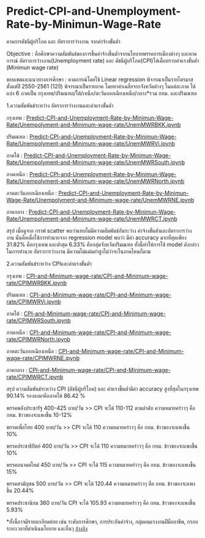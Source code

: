 # Predict-CPI-and-Unemployment-Rate-by-Minimun-Wage-Rate
คาดการดัชนีผู้บริโภค และ อัตราการว่างงาน จากค่าจ้างขั้นต่ำ

Objective : คือศึกษาความสัมพันธ์ของการขึ้นค่าจ้างขึ้นต่ำจากนโยบายพรรคการเมืองต่างๆ
          และคาดการณ์ อัตราการว่างงาน(Unemployment rate) และ ดัชนีผู้บริโภค(CPI)ได้เมื่อทราบค่าแรงขั้นต่ำ (Minimun wage rate)

ขอบเขตและแนวทางการศึกษา : คาดการณ์โดยใช้ Linear regression
                         พิจารณาเป็นรายไตรมาสตั้งแต่ปี 2550-2561 (12ปี)
                         พิจารณาเป็นรายภาค โดยหาค่าเฉลี่ยจากจังหวัดต่างๆ ในแต่ละภาค ได้แบ่ง 6 ภาคเป็น กรุงเทพ/ปริมณฑล/ใต้/เหนือ/ตะวันออกเฉียงเหนือ/กลาง*รวม                          กทม. และปริมณฑล
                         
1.ความสัมพันธ์ระหว่าง อัตราการว่างงานและค่าแรงขั้นต่ำ

กรุงเทพ :
[Predict-CPI-and-Unemployment-Rate-by-Minimun-Wage-Rate/Unempolyment-and-Minimum-wage-rate/UnemMWRBKK.ipynb](https://github.com/Apinya-ja-ha/Predict-CPI-and-Unemployment-Rate-by-Minimun-Wage-Rate/blob/master/Unempolyment-and-Minimum-wage-rate/UnemMWRBKK.ipynb)
      
ปริมณฑล :
[Predict-CPI-and-Unemployment-Rate-by-Minimun-Wage-Rate/Unempolyment-and-Minimum-wage-rate/UnemMWRVi.ipynb](https://github.com/Apinya-ja-ha/Predict-CPI-and-Unemployment-Rate-by-Minimun-Wage-Rate/blob/master/Unempolyment-and-Minimum-wage-rate/UnemMWRVi.ipynb)

ภาคใต้ :
[Predict-CPI-and-Unemployment-Rate-by-Minimun-Wage-Rate/Unempolyment-and-Minimum-wage-rate/UnemMWRSouth.ipynb](https://github.com/Apinya-ja-ha/Predict-CPI-and-Unemployment-Rate-by-Minimun-Wage-Rate/blob/master/Unempolyment-and-Minimum-wage-rate/UnemMWRSouth.ipynb)

ภาคเหนือ :
[Predict-CPI-and-Unemployment-Rate-by-Minimun-Wage-Rate/Unempolyment-and-Minimum-wage-rate/UnemMWRNorth.ipynb](https://github.com/Apinya-ja-ha/Predict-CPI-and-Unemployment-Rate-by-Minimun-Wage-Rate/blob/master/Unempolyment-and-Minimum-wage-rate/UnemMWRNorth.ipynb)

ภาคตะวันออกเฉียงเหนือ :
[Predict-CPI-and-Unemployment-Rate-by-Minimun-Wage-Rate/Unempolyment-and-Minimum-wage-rate/UnemMWRNE.ipynb](https://github.com/Apinya-ja-ha/Predict-CPI-and-Unemployment-Rate-by-Minimun-Wage-Rate/blob/master/Unempolyment-and-Minimum-wage-rate/UnemMWRNE.ipynb)

ภาคกลาง : 
        [Predict-CPI-and-Unemployment-Rate-by-Minimun-Wage-Rate/Unempolyment-and-Minimum-wage-rate/UnemMWRCT.ipynb](https://github.com/Apinya-ja-ha/Predict-CPI-and-Unemployment-Rate-by-Minimun-Wage-Rate/blob/master/Unempolyment-and-Minimum-wage-rate/UnemMWRCT.ipynb)
        
        

 สรุป
 เมื่อดูจาก กราฟ scatter พบว่าแทบไม่มีความสัมพันธ์กันระว่าง ค่าจ้างขั้นต่ำและอัตราการว่างงาน 
 นั่นคือเมื่อใช้การทำนายจาก regression model พบว่า มีค่า accuracy มากที่สุดเพียง 31.82% คือกรุงเทพ และต่ำสุด 6.33% คือกลุ่มจังหวัดปริมณฑล
 ทั้งนี้ทำให้การใช้ model ดังกล่าวในการทำนาย อัตราการว่างงาน มีความไม่แม่นยำสูงไม่ว่าจะในภาคไหนก็ตาม
 
 
2.ความสัมพันธ์ระหว่าง CPIและค่าแรงขั้นต่ำ

กรุงเทพ : [CPI-and-Minimum-wage-rate/CPI-and-Minimum-wage-rate/CPIMWRBKK.ipynb](https://github.com/Apinya-ja-ha/CPI-and-Minimum-wage-rate/blob/master/CPI-and-Minimum-wage-rate/CPIMWRBKK.ipynb)

ปริมณฑล :
[CPI-and-Minimum-wage-rate/CPI-and-Minimum-wage-rate/CPIMWRVi.ipynb](https://github.com/Apinya-ja-ha/CPI-and-Minimum-wage-rate/blob/master/CPI-and-Minimum-wage-rate/CPIMWRVi.ipynb)

ภาคใต้ :
[CPI-and-Minimum-wage-rate/CPI-and-Minimum-wage-rate/CPIMWRSouth.ipynb](https://github.com/Apinya-ja-ha/CPI-and-Minimum-wage-rate/blob/master/CPI-and-Minimum-wage-rate/CPIMWRSouth.ipynb)

ภาคเหนือ :
[CPI-and-Minimum-wage-rate/CPI-and-Minimum-wage-rate/CPIMWRNorth.ipynb](https://github.com/Apinya-ja-ha/CPI-and-Minimum-wage-rate/blob/master/CPI-and-Minimum-wage-rate/CPIMWRNorth.ipynb)

ภาคตะวันออกเฉียงเหนือ :
[CPI-and-Minimum-wage-rate/CPI-and-Minimum-wage-rate/CPIMWRNE.ipynb](https://github.com/Apinya-ja-ha/CPI-and-Minimum-wage-rate/blob/master/CPI-and-Minimum-wage-rate/CPIMWRNE.ipynb)

ภาคกลาง : 
[CPI-and-Minimum-wage-rate/CPI-and-Minimum-wage-rate/CPIMWRCT.ipynb](https://github.com/Apinya-ja-ha/CPI-and-Minimum-wage-rate/blob/master/CPI-and-Minimum-wage-rate/CPIMWRCT.ipynb)


สรุป ความสัมพันธ์ระหว่าง CPI (ดัชนีผู้บริโภค) และ ค่าแรงขึ้นต่ำมีค่า accuracy สูงที่สุดในกรุงเทพ 90.14% รองลงมาคือภาคใต้ 86.42 %



พรรคพลังประชารัฐ
400-425 บาท/วัน >> CPI จะได้ 110-112 ตามลำดับ ความหมายคร่าวๆ คือ กทม. ข้าวของจะแพงขึ้น 10-12% 

พรรคเพื่อไทย
400 บาท/วัน >> CPI จะได้ 110 ความหมายคร่าวๆ คือ กทม. ข้าวของจะแพงขึ้น 10% 

พรรคประชาธิปัตย์
400 บาท/วัน >> CPI จะได้ 110  ความหมายคร่าวๆ คือ กทม. ข้าวของจะแพงขึ้น 10% 

พรรคอนาคตใหม่
450 บาท/วัน >> CPI จะได้ 115 ความหมายคร่าวๆ คือ กทม. ข้าวของจะแพงขึ้น 15% 

พรรคสามัญชน 
500 บาท/วัน >> CPI จะได้ 120.44 ความหมายคร่าวๆ คือ กทม. ข้าวของจะแพงขึ้น 20.44% 

พรรคประชานิยม 
360 บาท/วัน CPI จะได้ 105.93 ความหมายคร่าวๆ คือ กทม. ข้าวของจะแพงขึ้น 5.93% 


*ทั้งนี้อาจมีรายละเอียดย่อย เช่น ระดับการศึกษา, การประกันค่าจ้าง, กลุ่มคนแรงงานฝีมืออาชีพ, กรอบระยะเวลาที่ดำเนินนโยบาย และอื่นๆ  [อ้างอิง]( https://www.msn.com/th-th/news/thailand-election-2019/%E0%B9%80%E0%B8%9B%E0%B8%A3%E0%B8%B5%E0%B8%A2%E0%B8%9A%E0%B9%80%E0%B8%97%E0%B8%B5%E0%B8%A2%E0%B8%9A%E0%B8%8A%E0%B8%B1%E0%B8%94%E0%B9%86-%E2%80%9C%E0%B8%99%E0%B9%82%E0%B8%A2%E0%B8%9A%E0%B8%B2%E0%B8%A2%E0%B8%84%E0%B9%88%E0%B8%B2%E0%B9%81%E0%B8%A3%E0%B8%87%E0%B8%82%E0%B8%B1%E0%B9%89%E0%B8%99%E0%B8%95%E0%B9%88%E0%B8%B3%E2%80%9D-6-%E0%B8%9E%E0%B8%A3%E0%B8%A3%E0%B8%84%E0%B8%81%E0%B8%B2%E0%B8%A3%E0%B9%80%E0%B8%A1%E0%B8%B7%E0%B8%AD%E0%B8%87-%E0%B8%A8%E0%B8%B6%E0%B8%81%E0%B9%80%E0%B8%A5%E0%B8%B7%E0%B8%AD%E0%B8%81%E0%B8%95%E0%B8%B1%E0%B9%89%E0%B8%8762/ar-BBUNEGQ)


 
